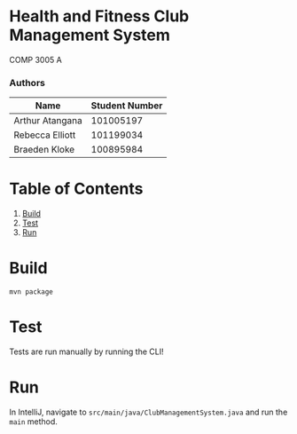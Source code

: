 # Health and Fitness Club Management System

COMP 3005 A

### Authors

|      Name        | Student Number |
| ---------------- | -------------- |
| Arthur Atangana  | 101005197      |
| Rebecca Elliott  | 101199034      |
| Braeden Kloke    | 100895984      |

# Table of Contents
1. [Build](#build)
2. [Test](#test)
3. [Run](#run)


<a id="build"></a>
# Build
```
mvn package
```


<a id="build"></a>
# Test
Tests are run manually by running the CLI!


<a id="build"></a>
# Run
In IntelliJ, navigate to `src/main/java/ClubManagementSystem.java` and run the `main` method.